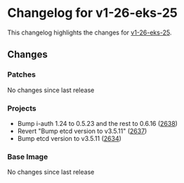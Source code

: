 # Changelog for v1-26-eks-25

This changelog highlights the changes for [v1-26-eks-25](https://github.com/aws/eks-distro/tree/v1-26-eks-25).

## Changes

### Patches
No changes since last release

### Projects
* Bump i-auth 1.24 to 0.5.23 and the rest to 0.6.16 ([2638](https://github.com/aws/eks-distro/pull/2638))
* Revert "Bump etcd version to v3.5.11" ([2637](https://github.com/aws/eks-distro/pull/2637))
* Bump etcd version to v3.5.11 ([2634](https://github.com/aws/eks-distro/pull/2634))

### Base Image
No changes since last release

